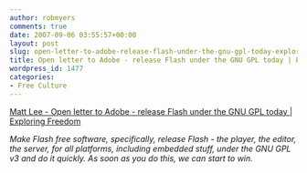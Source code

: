 ```yaml
---
author: robmyers
comments: true
date: 2007-09-06 03:55:57+00:00
layout: post
slug: open-letter-to-adobe-release-flash-under-the-gnu-gpl-today-exploring-freedom
title: Open letter to Adobe - release Flash under the GNU GPL today | Exploring Freedom
wordpress_id: 1477
categories:
- Free Culture
---
```


[Matt Lee - Open letter to Adobe - release Flash under the GNU GPL today | Exploring Freedom](http://mattl.co.uk/blog/2007/09/05/open-letter-to-adobe-release-flash-under-the-gnu-gpl-today/)  
  
_Make Flash free software, specifically, release Flash - the player, the editor, the server, for all platforms, including embedded stuff, under the GNU GPL v3 and do it quickly. As soon as you do this, we can start to win._  


